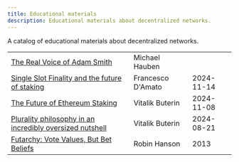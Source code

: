 ```yaml
---
title: Educational materials
description: Educational materials about decentralized networks.
---
```


A catalog of educational materials about decentralized networks.

|                                                                                                                        |                   |            |
| ---------------------------------------------------------------------------------------------------------------------- | ----------------- | ---------- |
| [The Real Voice of Adam Smith](https://www.columbia.edu/~hauben/CS/adamsmith.txt)                                      | Michael Hauben    |            |
| [Single Slot Finality and the future of staking](https://youtu.be/6VEEAemYaeI)                                         | Francesco D'Amato | 2024-11-14 |
| [The Future of Ethereum Staking](https://youtu.be/WTwZsCKFPao)                                                         | Vitalik Buterin   | 2024-11-08 |
| [Plurality philosophy in an incredibly oversized nutshell](https://vitalik.eth.limo/general/2024/08/21/plurality.html) | Vitalik Buterin   | 2024-08-21 |
| [Futarchy: Vote Values, But Bet Beliefs](https://mason.gmu.edu/~rhanson/futarchy.html)                                 | Robin Hanson      | 2013       |

